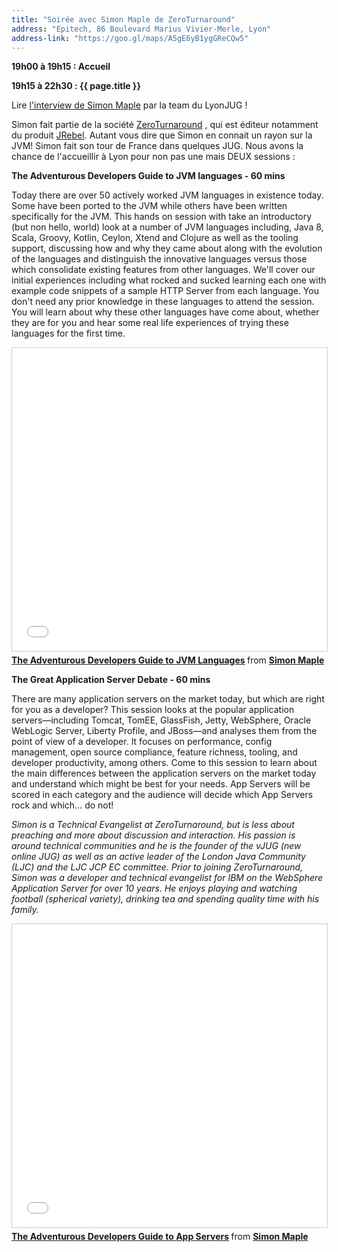 ```yaml
---
title: "Soirée avec Simon Maple de ZeroTurnaround"
address: "Epitech, 86 Boulevard Marius Vivier-Merle, Lyon"
address-link: "https://goo.gl/maps/A5gE6yB1ygGReCQw5"
---
```


**19h00 à 19h15 : Accueil**

**19h15 à 22h30 : {{ page.title }}**

Lire
[l'interview de Simon Maple](http://www.duchess-france.org/simon-maple-de-zeroturnaround-va-faire-le-tour-de-france-des-jug/)
par la team du LyonJUG !

Simon fait partie de la société
[ZeroTurnaround](http://zeroturnaround.com/)
, qui est éditeur notamment du produit
[JRebel](http://zeroturnaround.com/software/jrebel/).
Autant vous dire que Simon en connait un rayon sur la JVM!
Simon fait son tour de France dans quelques JUG.
Nous avons la chance de l'accueillir à Lyon pour non pas une mais DEUX sessions :

**The Adventurous Developers Guide to JVM languages - 60 mins**

Today there are over 50 actively worked JVM languages in existence today.
Some have been ported to the JVM while others have been written specifically for the JVM.
This hands on session with take an introductory (but non hello, world) look at a number of JVM languages including,
Java 8, Scala, Groovy, Kotlin, Ceylon, Xtend and Clojure as well as the tooling support, discussing how and why they came about along with the evolution of the languages and distinguish the innovative languages versus those which consolidate existing features from other languages.
We'll cover our initial experiences including what rocked and sucked learning each one with example code snippets of a sample HTTP Server from each language.
You don't need any prior knowledge in these languages to attend the session.
You will learn about why these other languages have come about, whether they are for you and hear some real life experiences of trying these languages for the first time.

<iframe src="//www.slideshare.net/slideshow/embed_code/key/eVrtlUZK3qQNn8" width="595" height="485" frameborder="0" marginwidth="0" marginheight="0" scrolling="no" style="border:1px solid #CCC; border-width:1px; margin-bottom:5px; max-width: 100%;" allowfullscreen> </iframe> <div style="margin-bottom:5px"> <strong> <a href="//www.slideshare.net/SimonMaple1/con4191-maple" title="The Adventurous Developers Guide to JVM Languages" target="_blank">The Adventurous Developers Guide to JVM Languages</a> </strong> from <strong><a href="https://www.slideshare.net/SimonMaple1" target="_blank">Simon Maple</a></strong> </div>

**The Great Application Server Debate - 60 mins**

There are many application servers on the market today, but which are right for you as a developer?
This session looks at the popular application servers—including Tomcat, TomEE, GlassFish, Jetty, WebSphere, Oracle WebLogic Server, Liberty Profile, and JBoss—and analyses them from the point of view of a developer.
It focuses on performance, config management, open source compliance, feature richness, tooling, and developer productivity, among others.
Come to this session to learn about the main differences between the application servers on the market today and understand which might be best for your needs.
App Servers will be scored in each category and the audience will decide which App Servers rock and which… do not!

*Simon is a Technical Evangelist at ZeroTurnaround, but is less about preaching and more about discussion and interaction.
His passion is around technical communities and he is the founder of the vJUG (new online JUG) as well as an active leader of the London Java Community (LJC) and the LJC JCP EC committee.
Prior to joining ZeroTurnaround, Simon was a developer and technical evangelist for IBM on the WebSphere Application  Server for over 10 years.
He enjoys playing and watching football (spherical variety), drinking tea and spending quality time with his family.*

<iframe src="//www.slideshare.net/slideshow/embed_code/key/wmIw7eI2ez3HHg" width="595" height="485" frameborder="0" marginwidth="0" marginheight="0" scrolling="no" style="border:1px solid #CCC; border-width:1px; margin-bottom:5px; max-width: 100%;" allowfullscreen> </iframe> <div style="margin-bottom:5px"> <strong> <a href="//www.slideshare.net/SimonMaple1/con4117-maple" title="The Adventurous Developers Guide to App Servers" target="_blank">The Adventurous Developers Guide to App Servers</a> </strong> from <strong><a href="https://www.slideshare.net/SimonMaple1" target="_blank">Simon Maple</a></strong> </div>